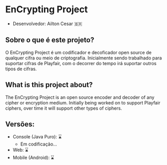 # EnCrypting Project
- Desenvolvedor: Ailton Cesar 🇧🇷

## Sobre o que é este projeto?
O EnCrypting Project é um codificador e decoficador open source de qualquer cifra ou meio de criptografia. Inicialmente sendo trabalhado para suportar cifras de Playfair, com o decorrer do tempo irá suportar outros tipos de cifras.

## What is this project about?
The EnCrypting Project is an open source encoder and decoder of any cipher or encryption medium. Initially being worked on to support Playfair ciphers, over time it will support other types of ciphers.

## Versões: 
- Console (Java Puro): ⌛
  * Em codificação...
- Web: ⌛
- Mobile (Android): ⌛
